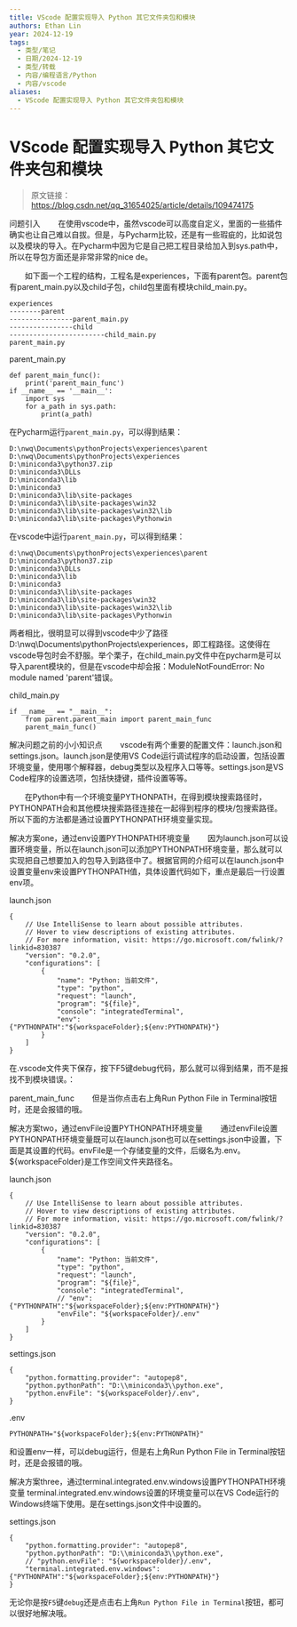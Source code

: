 ```yaml
---
title: VScode 配置实现导入 Python 其它文件夹包和模块
authors: Ethan Lin
year: 2024-12-19
tags:
  - 类型/笔记
  - 日期/2024-12-19
  - 类型/转载
  - 内容/编程语言/Python
  - 内容/vscode
aliases:
  - VScode 配置实现导入 Python 其它文件夹包和模块
---
```

# VScode 配置实现导入 Python 其它文件夹包和模块






> 原文链接：https://blog.csdn.net/qq_31654025/article/details/109474175



问题引入
  在使用vscode中，虽然vscode可以高度自定义，里面的一些插件确实也让自己难以自拔。但是，与Pycharm比较，还是有一些瑕疵的，比如说包以及模块的导入。在Pycharm中因为它是自己把工程目录给加入到sys.path中，所以在导包方面还是非常非常的nice de。

  如下面一个工程的结构，工程名是experiences，下面有parent包。parent包有parent_main.py以及child子包，child包里面有模块child_main.py。

```
experiences
--------parent
----------------parent_main.py
----------------child
------------------------child_main.py
parent_main.py
```


parent_main.py



```
def parent_main_func():
    print('parent_main_func')
if __name__ == '__main__':
    import sys
    for a_path in sys.path:
        print(a_path)
```



在Pycharm运行`parent_main.py`，可以得到结果：



```
D:\nwq\Documents\pythonProjects\experiences\parent
D:\nwq\Documents\pythonProjects\experiences
D:\miniconda3\python37.zip
D:\miniconda3\DLLs
D:\miniconda3\lib
D:\miniconda3
D:\miniconda3\lib\site-packages
D:\miniconda3\lib\site-packages\win32
D:\miniconda3\lib\site-packages\win32\lib
D:\miniconda3\lib\site-packages\Pythonwin

```

在vscode中运行`parent_main.py`，可以得到结果：

```
d:\nwq\Documents\pythonProjects\experiences\parent
D:\miniconda3\python37.zip
D:\miniconda3\DLLs
D:\miniconda3\lib
D:\miniconda3
D:\miniconda3\lib\site-packages
D:\miniconda3\lib\site-packages\win32    
D:\miniconda3\lib\site-packages\win32\lib
D:\miniconda3\lib\site-packages\Pythonwin

```



两者相比，很明显可以得到vscode中少了路径D:\nwq\Documents\pythonProjects\experiences，即工程路径。这使得在vscode导包时会不舒服。举个栗子，在child_main.py文件中在pycharm是可以导入parent模块的，但是在vscode中却会报：ModuleNotFoundError: No module named 'parent'错误。

child_main.py

```
if __name__ == "__main__":
    from parent.parent_main import parent_main_func
    parent_main_func()

```



解决问题之前的小小知识点
  vscode有两个重要的配置文件：launch.json和settings.json。launch.json是使用VS Code运行调试程序的启动设置，包括设置环境变量，使用哪个解释器，debug类型以及程序入口等等。settings.json是VS Code程序的设置选项，包括快捷键，插件设置等等。

  在Python中有一个环境变量PYTHONPATH，在得到模块搜索路径时，PYTHONPATH会和其他模块搜索路径连接在一起得到程序的模块/包搜索路径。所以下面的方法都是通过设置PYTHONPATH环境变量实现。

解决方案one，通过env设置PYTHONPATH环境变量
  因为launch.json可以设置环境变量，所以在launch.json可以添加PYTHONPATH环境变量，那么就可以实现把自己想要加入的包导入到路径中了。根据官网的介绍可以在launch.json中设置变量env来设置PYTHONPATH值，具体设置代码如下，重点是最后一行设置env项。

launch.json
```
{
    // Use IntelliSense to learn about possible attributes.
    // Hover to view descriptions of existing attributes.
    // For more information, visit: https://go.microsoft.com/fwlink/?linkid=830387
    "version": "0.2.0",
    "configurations": [
        {
            "name": "Python: 当前文件",
            "type": "python",
            "request": "launch",
            "program": "${file}",
            "console": "integratedTerminal",
            "env": {"PYTHONPATH":"${workspaceFolder};${env:PYTHONPATH}"}
        }
    ]
}

```



在.vscode文件夹下保存，按下F5键debug代码，那么就可以得到结果，而不是报找不到模块错误。：

parent_main_func
  但是当你点击右上角Run Python File in Terminal按钮时，还是会报错的哦。

解决方案two，通过envFile设置PYTHONPATH环境变量
  通过envFile设置PYTHONPATH环境变量既可以在launch.json也可以在settings.json中设置，下面是其设置的代码。envFile是一个存储变量的文件，后缀名为.env。${workspaceFolder}是工作空间文件夹路径名。

launch.json

```
{
    // Use IntelliSense to learn about possible attributes.
    // Hover to view descriptions of existing attributes.
    // For more information, visit: https://go.microsoft.com/fwlink/?linkid=830387
    "version": "0.2.0",
    "configurations": [
        {
            "name": "Python: 当前文件",
            "type": "python",
            "request": "launch",
            "program": "${file}",
            "console": "integratedTerminal",
            // "env": {"PYTHONPATH":"${workspaceFolder};${env:PYTHONPATH}"}
            "envFile": "${workspaceFolder}/.env"
        }
    ]
}

```

settings.json

```
{
    "python.formatting.provider": "autopep8",
    "python.pythonPath": "D:\\miniconda3\\python.exe",
    "python.envFile": "${workspaceFolder}/.env",
}

```

.env

```
PYTHONPATH="${workspaceFolder};${env:PYTHONPATH}"

```

和设置env一样，可以debug运行，但是右上角Run Python File in Terminal按钮时，还是会报错的哦。

解决方案three，通过terminal.integrated.env.windows设置PYTHONPATH环境变量
terminal.integrated.env.windows设置的环境变量可以在VS Code运行的Windows终端下使用。是在settings.json文件中设置的。

settings.json

```
{
    "python.formatting.provider": "autopep8",
    "python.pythonPath": "D:\\miniconda3\\python.exe",
    // "python.envFile": "${workspaceFolder}/.env",
    "terminal.integrated.env.windows": {"PYTHONPATH":"${workspaceFolder};${env:PYTHONPATH}"}
}

```

无论你是按`F5`键`debug`还是点击右上角`Run Python File in Terminal`按钮，都可以很好地解决哦。


















































